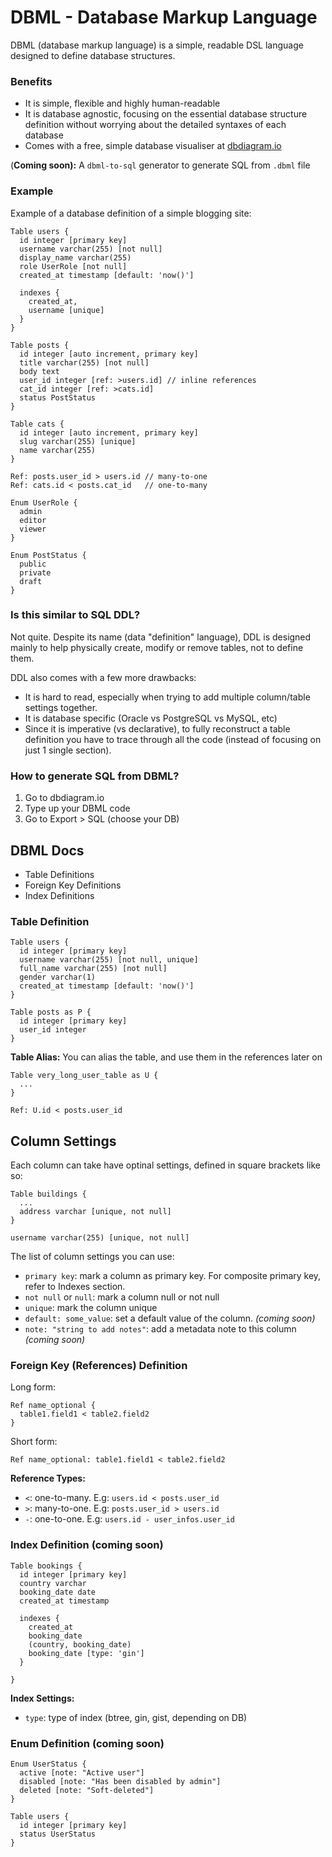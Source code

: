 # DBML - Database Markup Language

DBML (database markup language) is a simple, readable DSL language designed to define database structures.

### Benefits

- It is simple, flexible and highly human-readable
- It is database agnostic, focusing on the essential database structure definition without worrying about the detailed syntaxes of each database
- Comes with a free, simple database visualiser at [dbdiagram.io](http://dbdiagram.io)

(**Coming soon):** A `dbml-to-sql` generator to generate SQL from `.dbml` file

### Example

Example of a database definition of a simple blogging site:

    Table users {
      id integer [primary key]
      username varchar(255) [not null]
      display_name varchar(255)
      role UserRole [not null]
      created_at timestamp [default: 'now()']
    
      indexes {
        created_at,
        username [unique]
      }
    }
    
    Table posts {
      id integer [auto increment, primary key]
      title varchar(255) [not null]
      body text
      user_id integer [ref: >users.id] // inline references
      cat_id integer [ref: >cats.id]
      status PostStatus
    }
    
    Table cats {
      id integer [auto increment, primary key]
      slug varchar(255) [unique]
      name varchar(255)
    }
    
    Ref: posts.user_id > users.id // many-to-one
    Ref: cats.id < posts.cat_id   // one-to-many
    
    Enum UserRole {
      admin
      editor
      viewer
    }
    
    Enum PostStatus {
      public
      private
      draft
    }

### Is this similar to SQL DDL?

Not quite. Despite its name (data "definition" language), DDL is designed mainly to help physically create, modify or remove tables, not to define them.

DDL also comes with a few more drawbacks:

- It is hard to read, especially when trying to add multiple column/table settings together.
- It is database specific (Oracle vs PostgreSQL vs MySQL, etc)
- Since it is imperative (vs declarative), to fully reconstruct a table definition you have to trace through all the code (instead of focusing on just 1 single section).

### How to generate SQL from DBML?

1. Go to dbdiagram.io
2. Type up your DBML code
3. Go to Export > SQL (choose your DB)

## DBML Docs

- Table Definitions
- Foreign Key Definitions
- Index Definitions

### Table Definition

    Table users {
      id integer [primary key]
      username varchar(255) [not null, unique]
      full_name varchar(255) [not null]
      gender varchar(1)
      created_at timestamp [default: 'now()']
    }
    
    Table posts as P {
      id integer [primary key]
      user_id integer
    }

**Table Alias:** You can alias the table, and use them in the references later on

    Table very_long_user_table as U {
      ...
    }
    
    Ref: U.id < posts.user_id

## Column Settings

Each column can take have optinal settings, defined in square brackets like so:

    Table buildings {
      ...
      address varchar [unique, not null]
    }

`username varchar(255) [unique, not null]`

The list of column settings you can use:

- `primary key`: mark a column as primary key. For composite primary key, refer to Indexes section.
- `not null` or `null`: mark a column null or not null
- `unique`: mark the column unique
- `default: some_value`: set a default value of the column. *(coming soon)*
- `note: "string to add notes"`: add a metadata note to this column *(coming soon)*

### Foreign Key (References) Definition

Long form:

    Ref name_optional {
      table1.field1 < table2.field2
    }

Short form:

    Ref name_optional: table1.field1 < table2.field2

**Reference Types:**

- `<`: one-to-many. E.g: `users.id < posts.user_id`
- `>`: many-to-one. E.g: `posts.user_id > users.id`
- `-`: one-to-one. E.g: `users.id - user_infos.user_id`

### Index Definition (coming soon)

    Table bookings {
      id integer [primary key]
      country varchar
      booking_date date
      created_at timestamp
    
      indexes {
        created_at
        booking_date
        (country, booking_date)
        booking_date [type: 'gin']
      }
    
    }

**Index Settings:**

- `type`: type of index (btree, gin, gist, depending on DB)

### Enum Definition (coming soon)

    Enum UserStatus {
      active [note: "Active user"]
      disabled [note: "Has been disabled by admin"]
      deleted [note: "Soft-deleted"]
    }
    
    Table users {
      id integer [primary key]
      status UserStatus
    }
